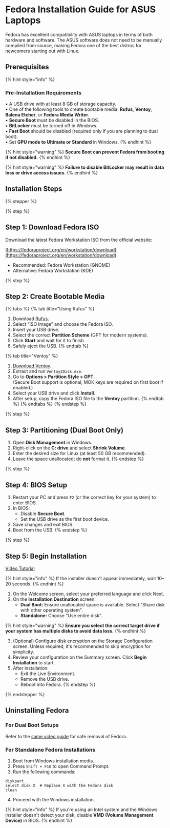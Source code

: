 # Fedora Installation Guide for ASUS Laptops

Fedora has excellent compatibility with ASUS laptops in terms of both hardware and software. The ASUS software does not need to be manually compiled from source, making Fedora one of the best distros for newcomers starting out with Linux.

## Prerequisites

{% hint style="info" %}

### Pre-Installation Requirements

• A USB drive with at least 8 GB of storage capacity.\
• One of the following tools to create bootable media: **Rufus**, **Ventoy**, **Balena Etcher**, or **Fedora Media Writer**.\
• **Secure Boot** must be disabled in the BIOS.\
• **BitLocker** must be turned off in Windows.\
• **Fast Boot** should be disabled (required only if you are planning to dual boot).\
• Set **GPU mode to Ultimate or Standard** in Windows. {% endhint %}

{% hint style="warning" %} **Secure Boot can prevent Fedora from booting if not disabled.** {% endhint %}

{% hint style="warning" %} **Failure to disable BitLocker may result in data loss or drive access issues.** {% endhint %}

## Installation Steps

{% stepper %}

{% step %}

## Step 1: Download Fedora ISO

Download the latest Fedora Workstation ISO from the official website:

[https://fedoraproject.org/en/workstation/download](https://fedoraproject.org/en/workstation/download)

- Recommended: Fedora Workstation (GNOME)
- Alternative: Fedora Workstation (KDE)

{% step %}

## Step 2: Create Bootable Media

{% tabs %} {% tab title="Using Rufus" %}

1. Download [Rufus](https://rufus.ie/).
2. Select “ISO Image” and choose the Fedora ISO.
3. Insert your USB drive.
4. Select the correct **Partition Scheme** (GPT for modern systems).
5. Click **Start** and wait for it to finish.
6. Safely eject the USB. {% endtab %}

{% tab title="Ventoy" %}

1. [Download Ventoy](https://github.com/ventoy/ventoy/releases).
2. Extract and run `Ventoy2Disk.exe`.
3. Go to **Options > Partition Style > GPT**.\
   (Secure Boot support is optional; MOK keys are required on first boot if enabled.)
4. Select your USB drive and click **Install**.
5. After setup, copy the Fedora ISO file to the **Ventoy** partition. {% endtab %} {% endtabs %} {% endstep %}

{% step %}

## Step 3: Partitioning (Dual Boot Only)

1. Open **Disk Management** in Windows.
2. Right-click on the **C: drive** and select **Shrink Volume**.
3. Enter the desired size for Linux (at least 50 GB recommended).
4. Leave the space unallocated; do **not** format it. {% endstep %}

{% step %}

## Step 4: BIOS Setup

1. Restart your PC and press `F2` (or the correct key for your system) to enter BIOS.
2. In BIOS:
   - Disable **Secure Boot**.
   - Set the USB drive as the first boot device.
3. Save changes and exit BIOS.
4. Boot from the USB. {% endstep %}

{% step %}

## Step 5: Begin Installation

 [Video Tutorial](https://www.youtube.com/watch?v=eHQJMy8Q7Zk)

{% hint style="info" %} If the installer doesn't appear immediately, wait 10–20 seconds. {% endhint %}

1. On the Welcome screen, select your preferred language and click Next.
2. On the **Installation Destination** screen:
   - **Dual Boot:** Ensure unallocated space is available. Select "Share disk with other operating system".
   - **Standalone:** Choose "Use entire disk".

{% hint style="warning" %} **Ensure you select the correct target drive if your system has multiple disks to avoid data loss.** {% endhint %}

3. (Optional) Configure disk encryption on the Storage Configuration screen. Unless required, it's recommended to skip encryption for simplicity.
4. Review your configuration on the Summary screen. Click **Begin Installation** to start.
5. After installation:
   - Exit the Live Environment.
   - Remove the USB drive.
   - Reboot into Fedora. {% endstep %}

{% endstepper %}

## Uninstalling Fedora

### For Dual Boot Setups

Refer to the [same video guide](https://www.youtube.com/watch?v=eHQJMy8Q7Zk) for safe removal of Fedora.

### For Standalone Fedora Installations

1. Boot from Windows installation media.
2. Press `Shift + F10` to open Command Prompt.
3. Run the following commands:

```batch
diskpart
select disk X  # Replace X with the Fedora disk
clean
```

4. Proceed with the Windows installation.

{% hint style="info" %} If you're using an Intel system and the Windows installer doesn't detect your disk, disable **VMD (Volume Management Device)** in BIOS. {% endhint %}

